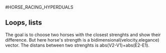 #HORSE_RACING_HYPERDUALS

Loops, lists
----

The goal is to choose two horses with the closest strenghts and show their difference.
But here horse's strength is a bidimensional(velocity,elegance) vector. 
The distans between two strenghts is abs(V2-V1)+abs(E2-E1).

